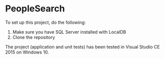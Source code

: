 # PeopleSearch

To set up this project, do the following:
 1. Make sure you have SQL Server installed with LocalDB
 2. Clone the repository

The project (application and unit tests) has been tested in Visual Studio CE 2015 on Windows 10.
